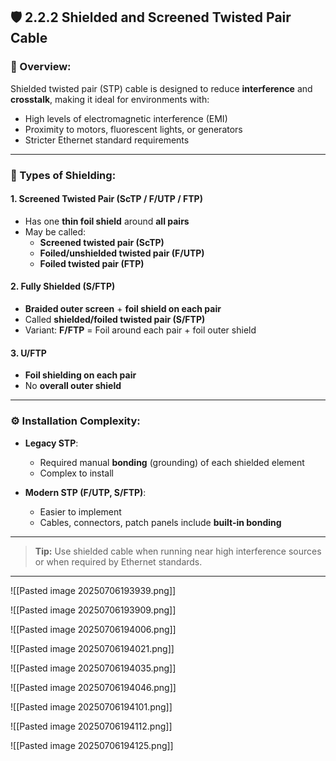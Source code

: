 ## 🛡️ 2.2.2 Shielded and Screened Twisted Pair Cable

### 🧵 Overview:
Shielded twisted pair (STP) cable is designed to reduce **interference** and **crosstalk**, making it ideal for environments with:

- High levels of electromagnetic interference (EMI)
- Proximity to motors, fluorescent lights, or generators
- Stricter Ethernet standard requirements

---

### 🧰 Types of Shielding:

#### 1. **Screened Twisted Pair (ScTP / F/UTP / FTP)**
- Has one **thin foil shield** around **all pairs**
- May be called:
  - **Screened twisted pair (ScTP)**
  - **Foiled/unshielded twisted pair (F/UTP)**
  - **Foiled twisted pair (FTP)**

#### 2. **Fully Shielded (S/FTP)**
- **Braided outer screen** + **foil shield on each pair**
- Called **shielded/foiled twisted pair (S/FTP)**
- Variant: **F/FTP** = Foil around each pair + foil outer shield

#### 3. **U/FTP**
- **Foil shielding on each pair**
- No **overall outer shield**

---
### ⚙️ Installation Complexity:

- **Legacy STP**:
  - Required manual **bonding** (grounding) of each shielded element
  - Complex to install

- **Modern STP (F/UTP, S/FTP)**:
  - Easier to implement
  - Cables, connectors, patch panels include **built-in bonding**

---

> **Tip:** Use shielded cable when running near high interference sources or when required by Ethernet standards.

---

![[Pasted image 20250706193939.png]]

![[Pasted image 20250706193909.png]]

![[Pasted image 20250706194006.png]]

![[Pasted image 20250706194021.png]]

![[Pasted image 20250706194035.png]]

![[Pasted image 20250706194046.png]]

![[Pasted image 20250706194101.png]]

![[Pasted image 20250706194112.png]]

![[Pasted image 20250706194125.png]]

